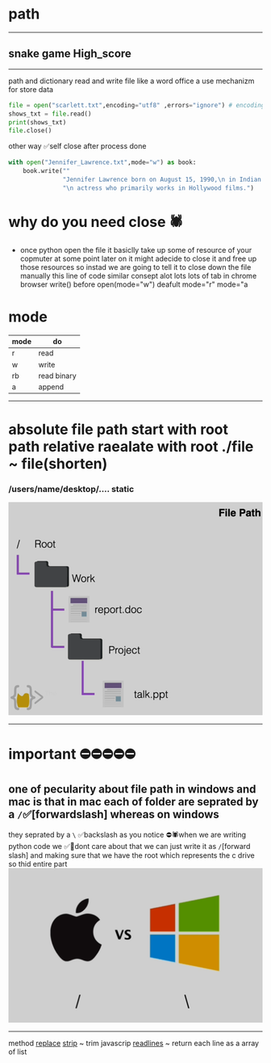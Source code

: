 # path

 ---
 
## snake game High_score

---



path and dictionary  read and write file like a word  office   a use mechanizm  for store  data

```python
file = open("scarlett.txt",encoding="utf8" ,errors="ignore") # encoding for else english lang   errors optional
shows_txt = file.read()
print(shows_txt)
file.close()

```

other way ✅self close  after process done 
```python
with open("Jennifer_Lawrence.txt",mode="w") as book:   
    book.write(""
               "Jennifer Lawrence born on August 15, 1990,\n in Indian Hills, Kentucky, United States, is an American film"
               "\n actress who primarily works in Hollywood films.")
 ```
 # why do you need close 🕷
+ once python open the file it basiclly take up some of resource of your copmuter at some point later on it might adecide to close it
and free up those resources so instad  we are going to tell it to close down  the file manually this line of code
similar consept  alot lots lots of tab in chrome browser 
write()  before open(mode="w")  deafult mode="r"   mode="a
 # mode   
 
 |mode|do|
 |----|---|
 |r|read|
 |w|write|
 |rb|read binary|
 |a|append|
 
 ----
 
 # absolute file path  start with  root     path relative raealate with root ./file ~ file(shorten)
 ### /users/name/desktop/....  static                       
 ![path](https://raw.githubusercontent.com/wer340/python-angelayu/main/day-24/images/path.png)
 
 ----
 
 # important ⛔⛔⛔⛔⛔
 ## one of pecularity about file path in windows  and mac  is that in mac each of folder are seprated by a `/`✅[forwardslash] whereas on windows
they seprated by a `\` ✅backslash  as you notice
⛔🕷when we are writing python code we ✅💎dont care about that   we can just write it as `/`[forward slash] and making sure that we have the root
which represents the c drive so thid entire part 
 ![win](https://raw.githubusercontent.com/wer340/python-angelayu/main/day-24/images/pathwinmac.png)

----
method 
[replace](https://www.w3schools.com/python/ref_string_replace.asp) 
[strip](https://www.w3schools.com/python/ref_string_strip.asp)  ~ trim javascrip 
[readlines](https://www.w3schools.com/python/ref_file_readlines.asp) ~ return each line  as a array of list
